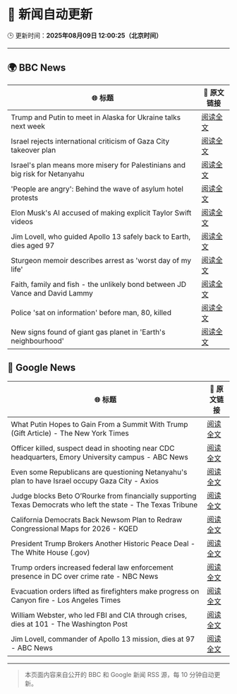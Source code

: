 # 🧠 新闻自动更新

🕒 更新时间：**2025年08月09日 12:00:25（北京时间）**

---

## 🌍 BBC News

| 🌐 标题 | 🔗 原文链接 |
|--------|-------------|
| Trump and Putin to meet in Alaska for Ukraine talks next week | [阅读全文](https://www.bbc.com/news/articles/c1dxed639n7o?at_medium=RSS&at_campaign=rss) |
| Israel rejects international criticism of Gaza City takeover plan | [阅读全文](https://www.bbc.com/news/articles/c207p49wrypo?at_medium=RSS&at_campaign=rss) |
| Israel's plan means more misery for Palestinians and big risk for Netanyahu | [阅读全文](https://www.bbc.com/news/articles/cvgv9jj9np7o?at_medium=RSS&at_campaign=rss) |
| 'People are angry': Behind the wave of asylum hotel protests | [阅读全文](https://www.bbc.com/news/articles/c4gerg74y71o?at_medium=RSS&at_campaign=rss) |
| Elon Musk's AI accused of making explicit Taylor Swift videos | [阅读全文](https://www.bbc.com/news/articles/cwye62e1ndjo?at_medium=RSS&at_campaign=rss) |
| Jim Lovell, who guided Apollo 13 safely back to Earth, dies aged 97 | [阅读全文](https://www.bbc.com/news/articles/cl7y8zq5xpno?at_medium=RSS&at_campaign=rss) |
| Sturgeon memoir describes arrest as 'worst day of my life' | [阅读全文](https://www.bbc.com/news/articles/clyv8n0v75vo?at_medium=RSS&at_campaign=rss) |
| Faith, family and fish - the unlikely bond between JD Vance and David Lammy | [阅读全文](https://www.bbc.com/news/articles/czr68vde7nvo?at_medium=RSS&at_campaign=rss) |
| Police 'sat on information' before man, 80, killed | [阅读全文](https://www.bbc.com/news/articles/cgern08j998o?at_medium=RSS&at_campaign=rss) |
| New signs found of giant gas planet in 'Earth's neighbourhood' | [阅读全文](https://www.bbc.com/news/articles/cx2xezw3dkpo?at_medium=RSS&at_campaign=rss) |

## 📰 Google News

| 🌐 标题 | 🔗 原文链接 |
|--------|-------------|
| What Putin Hopes to Gain From a Summit With Trump (Gift Article) - The New York Times | [阅读全文](https://news.google.com/rss/articles/CBMihgFBVV95cUxObUxyMUJ5OGpDdS1HOTN5SGVQQ1IxTGZTQWJXSTFBVlNFdWpHd2RJa3hfRmpmYzUxSDBvVF9KWnh3MUZUTGlmdllXUktnblRUckd5LUZBZnRwM1VzcmxEX1N0b1lyMU5MbEFJNVhYekk1TU9ncl9JWnZvSmpQUXBkaUZSemhWUQ?oc=5) |
| Officer killed, suspect dead in shooting near CDC headquarters, Emory University campus - ABC News | [阅读全文](https://news.google.com/rss/articles/CBMiowFBVV95cUxQWlVaVy1hTk5qekdTNXdKRHNGS3NSMjlpbm9EZ3JBc3ZkeS1xVTM4OVZwMHFoRnJGdkcyN041QXhNSHkzOUlfNHNBSU9xOUthNHhUUjByak9jSGZJaFN4c1g3ZTBlWC1iaE9zZ2o5UkJIMXlpRm1pVFUybDY2WVpFUUpKNWszTXhCMTBIMHpadk1TZVpzSFRETU1sMzZFSmRrZUs00gGoAUFVX3lxTE56bEJiY1l4Z2s3SG9EMl9iaXlKREFfSUJqZzFuLVpuWi1GY3RNVWNkTmNMQk1iLWdNZzJMRnJZT1NhWTBwbUlkTjctdGlnSmNpQm1vTWhGZFdHcV9GMjJwaExBWVB4SWxlTUl0T1N2UGRmSFIwVmhQZWtvbzJTMXQyUmxBdkxBajl1RUlTNTI1NDRCS1FRTGVPMHh3YXlyOXQ2ZTZud2w4cQ?oc=5) |
| Even some Republicans are questioning Netanyahu's plan to have Israel occupy Gaza City - Axios | [阅读全文](https://news.google.com/rss/articles/CBMihwFBVV95cUxPZHBiclZ1UE5kSktPVTU5aDNmRHk3UFRYdWw1R2xiVmExS2ZVYS01Q1haSWRteGZMZ0xMVFRpbWxtbUZNN3EwS21hOWctVVdBb3VucWhxc19JUldYTkVMaGVYbHJqZVFLcEVjQUVPTUQ0Sm92V0FWY2JwVk5JMDUyRUFDam56VjQ?oc=5) |
| Judge blocks Beto O’Rourke from financially supporting Texas Democrats who left the state - The Texas Tribune | [阅读全文](https://news.google.com/rss/articles/CBMiqAFBVV95cUxPbUROT1BzbDgta3JoQWU0OWJzOTgyN3JkZlJ3QlJwQl9jWFZ3bjNWYUhjRVBTeEVMYV80YkU2MHAtalV1MHZfZXZUdHJrRGJISW1zdTNzNTRhd1VqYVJRSlVfaFU2UE5vcTF1OUZ0TzlBQjRyRi1na1BSSjNVOFFlV1FNN3N6WWtISjFsZ2xjM2pSUFpFSHZxWWJkTG1KX1g3ZkdEWmNVdVg?oc=5) |
| California Democrats Back Newsom Plan to Redraw Congressional Maps for 2026 - KQED | [阅读全文](https://news.google.com/rss/articles/CBMirwFBVV95cUxQaHRJbmxrOUNZbVducmJsNlE4VHY2ZkJYU1JtWnl3N0ZYZ28xTjRzeEEwcUk0emtUc24wejMwMTR5cXRVdE52X1FTX1hjT0NZNTRFVmpNQnZPR21HMkVoQzhzWEU0Vk8ySTNGUGhTb1ZiZE1QQUtmQkpBV0N0eVZRVmppR0ZURGtwOXQyRGhvMFpodnZVY2hjbTIzSUxHVzNLTXJocjVYRXRoWFN1UFE0?oc=5) |
| President Trump Brokers Another Historic Peace Deal - The White House (.gov) | [阅读全文](https://news.google.com/rss/articles/CBMinAFBVV95cUxOVGRxR2JPbm1mdmhCMjBtY0xMUERmeG1qUmUtbWpxQ3FGamFhX0dZUVcxbHM2M3VxODNaWS11WnNGaEM0Q21qdFFhRkpaZWhlT0E2VVQzNFZPWVFWb2sxRnVkX0VlZ2k5NUp1Rk9QNDBaX3NlUEpjcmZHRlkyU1dvM1RLdzcxRzhQTDBqbnV0UmoySi1mdWR3LTdCYmc?oc=5) |
| Trump orders increased federal law enforcement presence in DC over crime rate - NBC News | [阅读全文](https://news.google.com/rss/articles/CBMixwFBVV95cUxNUUtQa01vYVluN3V6c1c3ZjZtUmh2WVh5a0VvZlotQ2d6cFlacVg0dmNXUG44Ymx6dktIZFhHX0FIQzVmeEVlRHFFZmtJdm9iRHhLb3JidGdXc2hDMDZ2RE9PLS1qOUxlMTlDREN2cGh4SnN3ZmVnQWh5VDdPN1QtNGVxaGFiVGZ1MWtucUh2allNR0lMT0dTVjBXYWpRTzA0TVAwelNlZ2hLY2ZGdFFJa2xsTmZzQ25DYXpaVXZEbmMxU3g5b1FB0gFWQVVfeXFMUHNmb18yV1dCWG82Q25NdTdZaHpQbU9ISTdfbXFZbWtXemVURjdmUGJ1QlR2b20zVWVVVTA2c0U1UVRnUDNUMUg1V0pNUm12VExRVmZoZ0E?oc=5) |
| Evacuation orders lifted as firefighters make progress on Canyon fire - Los Angeles Times | [阅读全文](https://news.google.com/rss/articles/CBMieEFVX3lxTE1FRWtQMG90UTlVcDJGQWp5Z1o3Zm9TM3FsaUlqUWZhamg4M1ZkYlFpQW5iTXFvYUhaTUQwMmdZUXNwUks0UERPaHctcEI0TEVtTlVZV3VZWmNJUFNJY1V4bkV2M2dCa0lWbXNfX3hyc3AyUE9uQkFIMg?oc=5) |
| William Webster, who led FBI and CIA through crises, dies at 101 - The Washington Post | [阅读全文](https://news.google.com/rss/articles/CBMimwFBVV95cUxOdklkTkZRT3NYcV92T3d6OTdoMkJmdllMY0FVTXdHX0VNNDFJX2xyU1NhNmI2MFVOTkpoLUxwRnJiUDVFTWdNTUhTbTV6cjlaTXFNTU5NeE8yelptSUFiQzdHRWFaMGQ2NDlPV2FlcGI1OVpNUWhPRmF5dzMtMGo4eFg2OGZXRWcwNnJkdVNiakxnbXNiSjdneGxnSQ?oc=5) |
| Jim Lovell, commander of Apollo 13 mission, dies at 97 - ABC News | [阅读全文](https://news.google.com/rss/articles/CBMilgFBVV95cUxOa2NTblpGYTNYd1NSaUZLZWVQdW82dngtRGtqTUNySl9STnFFbEp6dWxzRmlTenRqNzh6T2dRaWQ0U05zYXd4RE85VlJKVExVNE1NQW9rNXA0NUFUczZjd0FtNW9Qc2NtMld6eTRER2Q0VTlYVXhJeV8td1V0TEx4djJ5OFhyN0pHOTVmcmo3Y1kwUnZ0LUHSAZsBQVVfeXFMUDR0U3FWa0I4RGw0eUlhVndUWERuYXpuMFNMZDJqaGpzMS1xSEIzaGFnODdJdmlLR2VlZEVlVE05WlNMR1pwQ1Zfb0dJNFFfNWJpWEhtX3BqQkQwNmVfTkNHMkc3SDBTR0d2RFhYVFZuZXZyVXd5TUtxZlo3RW1vOENMcjFDNXlBSFB5TGRONUxwelRJNFBRWGROOGM?oc=5) |

---
> 本页面内容来自公开的 BBC 和 Google 新闻 RSS 源，每 10 分钟自动更新。